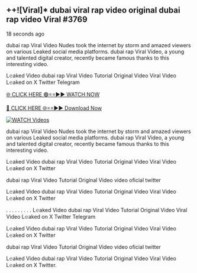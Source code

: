 ## ++![Viral]* dubai viral rap video original dubai rap video Viral #3769

18 seconds ago

dubai rap Viral Video Nudes took the internet by storm and amazed viewers on various Leaked social media platforms. dubai rap Viral Video, a young and talented digital creator, recently became famous thanks to this interesting video.

L𝚎aked Video dubai rap Viral Video Tutorial Original Video Viral Video L𝚎aked on X Twitter Telegram

[🌐 CLICK HERE 🟢==►► WATCH NOW](https://valovideo.net/valo-video/?bom)

[🔴 CLICK HERE 🌐==►► Download Now](https://valovideo.net/valo-video/?bom)

[![WATCH Videos](https://i.imgur.com/ydURGbz.png)](https://valovideo.net/valo-video/?bom)

dubai rap Viral Video Nudes took the internet by storm and amazed viewers on various Leaked social media platforms. dubai rap Viral Video, a young and talented digital creator, recently became famous thanks to this interesting video.

L𝚎aked Video dubai rap Viral Video Tutorial Original Video Viral Video L𝚎aked on X Twitter

dubai rap Viral Video Tutorial Original Video video oficial twitter

L𝚎aked Video dubai rap Viral Video Tutorial Original Video Viral Video L𝚎aked on X Twitter

. . . . . . . . . L𝚎aked Video dubai rap Viral Video Tutorial Original Video Viral Video L𝚎aked on X Twitter Telegram

L𝚎aked Video dubai rap Viral Video Tutorial Original Video Viral Video L𝚎aked on X Twitter

dubai rap Viral Video Tutorial Original Video video oficial twitter

L𝚎aked Video dubai rap Viral Video Tutorial Original Video Viral Video L𝚎aked on X Twitter.